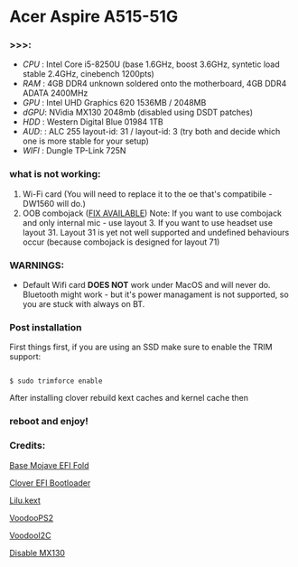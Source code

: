 
# 
 # Acer Aspire A515-51G 
 
### >>>:
* *CPU* : Intel Core i5-8250U (base 1.6GHz, boost 3.6GHz, syntetic load stable 2.4GHz, cinebench 1200pts)
* *RAM* : 4GB DDR4 unknown soldered onto the motherboard, 4GB DDR4 ADATA 2400MHz 
* *GPU* : Intel UHD Graphics 620 1536MB / 2048MB
* *dGPU*: NVidia MX130 2048mb (disabled using DSDT patches)
* *HDD* : Western Digital Blue 01984 1TB
* *AUD*: : ALC 255 layout-id: 31 / layout-id: 3 (try both and decide which one is more stable for your setup)
* *WIFI* : Dungle TP-Link 725N

### what is not working:

1. Wi-Fi card (You will need to replace it to the oe that's compatibile - DW1560 will do.)
2. OOB combojack ([FIX AVAILABLE](https://github.com/hackintosh-stuff/ComboJack))
 Note: If you want to use combojack and only internal mic - use layout 3. If you want to use headset use layout 31. Layout 31 is yet not well supported and undefined behaviours occur (because combojack is designed for layout 71)

### WARNINGS:

* Default Wifi card **DOES NOT** work under MacOS and will never do. Bluetooth might work - but it's power managament is not supported, so you are stuck with always on BT.


### Post installation

First things first, if you are using an SSD make sure to enable the TRIM support:

```

$ sudo trimforce enable

```

After installing clover rebuild kext caches and kernel cache then
### reboot and enjoy!
### Credits:

[Base Mojave EFI Fold](https://github.com/h-okon/Acer-Aspire-A515-Hackintosh)

[Clover EFI Bootloader](https://github.com/Clover-EFI-Bootloader/clover)

[Lilu.kext](https://github.com/acidanthera/Lilu/releases)

[VoodooPS2](https://github.com/RehabMan/OS-X-Voodoo-PS2-Controller)

[VoodooI2C](https://github.com/alexandred/VoodooI2C)

[Disable MX130](https://www.tonymacx86.com/threads/guide-disabling-discrete-graphics-in-dual-gpu-laptops.163772/)
